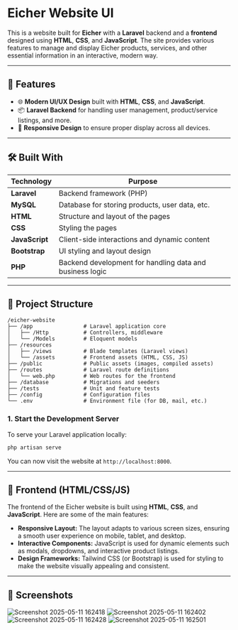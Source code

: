 

# Eicher Website UI

This is a website built for **Eicher** with a **Laravel** backend and a **frontend** designed using **HTML**, **CSS**, and **JavaScript**. The site provides various features to manage and display Eicher products, services, and other essential information in an interactive, modern way.

---

## 🚀 Features

* 🌐 **Modern UI/UX Design** built with **HTML**, **CSS**, and **JavaScript**.
* 📦 **Laravel Backend** for handling user management, product/service listings, and more.
* 📱 **Responsive Design** to ensure proper display across all devices.

---

## 🛠️ Built With

| Technology             | Purpose                                                  |
| ---------------------- | -------------------------------------------------------- |
| **Laravel**            | Backend framework (PHP)                                  |
| **MySQL**              | Database for storing products, user data, etc.           |
| **HTML**               | Structure and layout of the pages                        |
| **CSS**                | Styling the pages                                        |
| **JavaScript**         | Client-side interactions and dynamic content             |
| **Bootstrap** | UI styling and layout design                             |
| **PHP**                | Backend development for handling data and business logic |

---

## 📂 Project Structure

```
/eicher-website
├── /app                # Laravel application core
│   ├── /Http           # Controllers, middleware
│   └── /Models         # Eloquent models
├── /resources
│   ├── /views          # Blade templates (Laravel views)
│   └── /assets         # Frontend assets (HTML, CSS, JS)
├── /public             # Public assets (images, compiled assets)
├── /routes             # Laravel route definitions
│   └── web.php         # Web routes for the frontend
├── /database           # Migrations and seeders
├── /tests              # Unit and feature tests
├── /config             # Configuration files
└── .env                # Environment file (for DB, mail, etc.)
```


### 1. **Start the Development Server**

To serve your Laravel application locally:

```bash
php artisan serve
```

You can now visit the website at `http://localhost:8000`.

---

## 📱 Frontend (HTML/CSS/JS)

The frontend of the Eicher website is built using **HTML**, **CSS**, and **JavaScript**. Here are some of the main features:

* **Responsive Layout:** The layout adapts to various screen sizes, ensuring a smooth user experience on mobile, tablet, and desktop.
* **Interactive Components:** JavaScript is used for dynamic elements such as modals, dropdowns, and interactive product listings.
* **Design Frameworks:** Tailwind CSS (or Bootstrap) is used for styling to make the website visually appealing and consistent.

---


## 📱 Screenshots
![Screenshot 2025-05-11 162418](https://github.com/user-attachments/assets/f54ed0d1-d913-4d4f-b739-e7cb12e0b36c)
![Screenshot 2025-05-11 162402](https://github.com/user-attachments/assets/7b18d61f-b350-4823-a927-a931b3618f18)
![Screenshot 2025-05-11 162428](https://github.com/user-attachments/assets/4c4abb93-2b23-413b-8d25-aa9477f86dc4)
![Screenshot 2025-05-11 162501](https://github.com/user-attachments/assets/986cf3b5-e888-45b1-863a-846a929fd59e)
